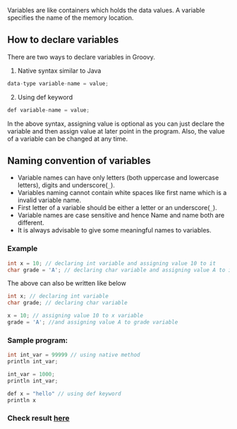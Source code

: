 
Variables are like containers which holds the data values. A variable specifies the name of the memory location. 

## How to declare variables

There are two ways to declare variables in Groovy.

1. Native syntax similar to Java

```java
data-type variable-name = value;
```
2. Using def keyword

```java
def variable-name = value;
```

In the above syntax, assigning value is optional as you can just declare the variable and then assign value at later point in the program. Also, the value of a variable can be changed at any time.

## Naming convention of variables

* Variable names can have only letters (both uppercase and lowercase letters), digits and underscore(`_`).
* Variables naming cannot contain white spaces like first name which is a invalid variable name.
* First letter of a variable should be either a letter or an underscore(`_`).
* Variable names are case sensitive and hence Name and name both are different.
* It is always advisable to give some meaningful names to variables.

### Example

```java
int x = 10; // declaring int variable and assigning value 10 to it
char grade = 'A'; // declaring char variable and assigning value A to it
```
The above can also be written like below

```java
int x; // declaring int variable 
char grade; // declaring char variable 

x = 10; // assigning value 10 to x variable
grade = 'A'; //and assigning value A to grade variable
```

### Sample program:

```java
int int_var = 99999 // using native method
println int_var;

int_var = 1000;
println int_var;

def x = "hello" // using def keyword
println x
```
### Check result [here](https://onecompiler.com/groovy/3vmpw47vt)